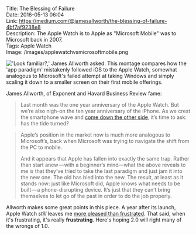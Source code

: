 Title: The Blessing of Failure  
Date: 2016-05-13 06:04  
Link: https://medium.com/@jamesallworth/the-blessing-of-failure-4bf7af9238e8  
Description: The Apple Watch is to Apple as "Microsoft Mobile" was to Microsoft back in 2007.  
Tags: Apple Watch  
Image: /images/applewatchvsmicrosoftmobile.png  

!['Look familiar?,' James Allworth asked. This montage compares how the 'app paradigm' mistakenly followed iOS to the Apple Watch, somewhat analogous to Microsoft's failed attempt at taking Windows and simply scaling it down to a smaller screen on their first mobile offerings.](/images/applewatchvsmicrosoftmobile.png "Photo comparing how the 'app paradigm' followed iOS to the Apple Watch, somewhat analogous to Microsoft's failed attempt at taking Windows and simply scaling it down to a smaller screen on their first mobile offerings")

James Allworth, of Exponent and Havard Business Review fame:

> Last month was the one year anniversary of the Apple Watch. But we’re also nigh-on the ten year anniversary of the iPhone. As we crest the smartphone wave and [come down the other side][1], it’s time to ask: has the tide turned?

> Apple’s position in the market now is much more analogous to Microsoft’s, back when Microsoft was trying to navigate the shift from the PC to mobile.
>
> And it appears that Apple has fallen into exactly the same trap. Rather than start anew — with a beginner’s mind—what the above reveals to me is that they’ve tried to take the last paradigm and just jam it into the new one. The old has bled into the new. The result, at least as it stands now: just like Microsoft did, Apple knows what needs to be built — a phone-disrupting device. It’s just that they can’t bring themselves to let go of the past in order to do the job properly.

Allworth makes some great points in this piece. A year after its launch, Apple Watch *still* leaves me [more pleased than frustrated][2]. That said, when it's frustrating, it's really **frustrating**. Here's hoping 2.0 will right many of the wrongs of 1.0.

[1]: http://www.cnbc.com/2016/04/05/where-apple-turns-for-growth-with-iphone-stalling.html
[2]: /2016/2/26/a-wholly-inadequate-sorta-retrospective-on-the-apple-watch "My piece on the staying power of the Apple Watch"